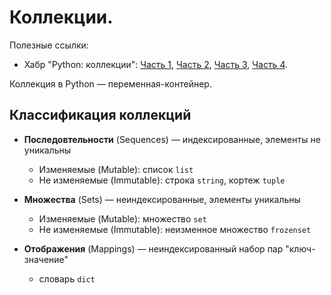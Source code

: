 # Коллекции.

Полезные ссылки:
* Хабр "Python: коллекции": 
[Часть 1](https://habr.com/ru/post/319164/), 
[Часть 2](https://habr.com/ru/post/319200/), [Часть 3](https://habr.com/ru/post/319876/), [Часть 4](https://habr.com/ru/post/320288/).

Коллекция в Python — переменная-контейнер.

## Классификация коллекций
* **Последовтельности** (Sequences) — индексированные, элементы не уникальны
  * Изменяемые (Mutable): список `list`
  * Не изменяемые (Immutable): строка `string`, кортеж `tuple`

* **Множества** (Sets) — неиндексированные, элементы уникальны
  * Изменяемые (Mutable): множество `set`
  * Не изменяемые (Immutable): неизменное множество `frozenset`

* **Отображения** (Mappings) — неиндексированный набор пар "ключ-значение"
  * словарь `dict`
